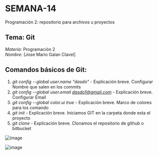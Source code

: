 # SEMANA-14
Programación 2: repositorio para archivos u proyectos

## Tema: Git  
*Materia:* Programación 2  
*Nombre:* [Jose Mario Galan Clavel]  

## Comandos básicos de Git:
1. *git config --global user.name "dasdo"* - Explicación breve. Configurar Nombre que salen en los commits
2. *git config --global user.email dasdo1@gmail.com* - Explicación breve. Configurar Email
3. *git config --global color.ui true* - Explicación breve. Marco de colores para los comando
4. *git init* - Explicación breve. Iniciamos GIT en la carpeta donde esta el proyecto
5. *git clone <url>* - Explicación breve. Clonamos el repositorio de github o bitbucket

![image](https://github.com/user-attachments/assets/b27baf88-844c-441e-9f2b-7953bc03111d)

![image](https://github.com/user-attachments/assets/63f8caf4-905c-4905-aaba-b8f59e2e90b8)
